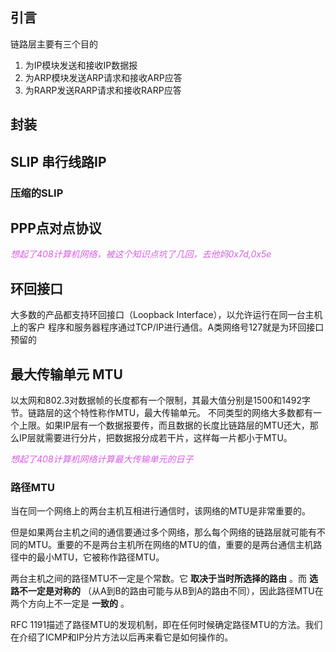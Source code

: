 ## 引言

链路层主要有三个目的

1. 为IP模块发送和接收IP数据报
2. 为ARP模块发送ARP请求和接收ARP应答
3. 为RARP发送RARP请求和接收RARP应答

## 封装

## SLIP 串行线路IP

### 压缩的SLIP

## PPP点对点协议

<font color=d55fde>*想起了408计算机网络，被这个知识点坑了几回，去他妈0x7d,0x5e*</font>

## 环回接口

大多数的产品都支持环回接口（Loopback Interface），以允许运行在同一台主机上的客户 程序和服务器程序通过TCP/IP进行通信。A类网络号127就是为环回接口预留的

<!-- ```dot
digraph G {
    subgraph cluster_method {
        IP输出函数
        IP输入函数
        
    }
    

    subgraph cluster_LoopDriver {
        放入IP输入队列中
    }

    subgraph cluster_EthnetDriver {
        目的IP地址是否与广播地址或是多播地址相同？
    }

    IP输出函数->{放入IP输入队列中,目的IP地址是否与广播地址或是多播地址相同？}
    放入IP输入队列中->IP输入函数
    目的IP地址是否与广播地址或是多播地址相同？->放入IP输入队列中
}

``` -->

## 最大传输单元 MTU

以太网和802.3对数据帧的长度都有一个限制，其最大值分别是1500和1492字节。链路层的这个特性称作MTU，最大传输单元。
不同类型的网络大多数都有一个上限。如果IP层有一个数据报要传，而且数据的长度比链路层的MTU还大，那么IP层就需要进行分片，把数据报分成若干片，这样每一片都小于MTU。

<font color=d55fde>*想起了408计算机网络计算最大传输单元的日子*</font>

### 路径MTU

当在同一个网络上的两台主机互相进行通信时，该网络的MTU是非常重要的。

但是如果两台主机之间的通信要通过多个网络，那么每个网络的链路层就可能有不同的MTU。重要的不是两台主机所在网络的MTU的值，重要的是两台通信主机路径中的最小MTU，它被称作路径MTU。 

两台主机之间的路径MTU不一定是个常数。它 **取决于当时所选择的路由** 。而 **选路不一定是对称的** （从A到B的路由可能与从B到A的路由不同），因此路径MTU在两个方向上不一定是 **一致的** 。 

<!-- todo 增加页内跳转 -->

RFC 1191描述了路径MTU的发现机制，即在任何时候确定路径MTU的方法。我们在介绍了ICMP和IP分片方法以后再来看它是如何操作的。

